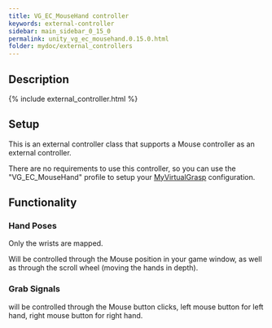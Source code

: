 ```yaml
---
title: VG_EC_MouseHand controller
keywords: external-controller
sidebar: main_sidebar_0_15_0
permalink: unity_vg_ec_mousehand.0.15.0.html
folder: mydoc/external_controllers
---
```


## Description

{% include external_controller.html %}

## Setup 

This is an external controller class that supports a Mouse controller as an external controller.

There are no requirements to use this controller, so you can use the "VG_EC_MouseHand" profile to setup your [MyVirtualGrasp](unity_component_myvirtualgrasp.0.15.0.html#controller-profile) configuration.

## Functionality

### Hand Poses
Only the wrists are mapped.

Will be controlled through the Mouse position in your game window, as well as through the scroll wheel (moving the hands in depth).

### Grab Signals
will be controlled through the Mouse button clicks, left mouse button for left hand, right mouse button for right hand.
